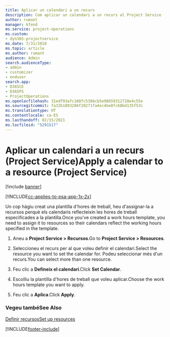 ```yaml
---
title: Aplicar un calendari a un recurs
description: Com aplicar un calendari a un recurs al Project Service
author: rumant
manager: kfend
ms.service: project-operations
ms.custom:
- dyn365-projectservice
ms.date: 7/31/2018
ms.topic: article
ms.author: rumant
audience: Admin
search.audienceType:
- admin
- customizer
- enduser
search.app:
- D365CE
- D365PS
- ProjectOperations
ms.openlocfilehash: 31edf93afc160fc5366cb5e98659312728e4c55e
ms.sourcegitcommit: fa32b1893286f20271fa4ec4be8fc68bd135f53c
ms.translationtype: HT
ms.contentlocale: ca-ES
ms.lasthandoff: 02/15/2021
ms.locfileid: "5291517"
---
```

# <a name="apply-a-calendar-to-a-resource-project-service"></a><span data-ttu-id="df3ee-103">Aplicar un calendari a un recurs (Project Service)</span><span class="sxs-lookup"><span data-stu-id="df3ee-103">Apply a calendar to a resource (Project Service)</span></span>

[!include [banner](../includes/psa-now-project-operations.md)]

[!INCLUDE[cc-applies-to-psa-app-1x-2x](../includes/cc-applies-to-psa-app-1x-2x.md)]

<span data-ttu-id="df3ee-104">Un cop hàgiu creat una plantilla d'hores de treball, heu d'assignar-la a recursos perquè els calendaris reflecteixin les hores de treball especificades a la plantilla.</span><span class="sxs-lookup"><span data-stu-id="df3ee-104">Once you’ve created a work hours template, you need to assign it to resources so their calendars reflect the working hours specified in the template.</span></span>  
  
1.  <span data-ttu-id="df3ee-105">Aneu a **Project Service > Recursos**.</span><span class="sxs-lookup"><span data-stu-id="df3ee-105">Go to **Project Service > Resources**.</span></span>  
  
2.  <span data-ttu-id="df3ee-106">Seleccioneu el recurs per al que voleu definir el calendari.</span><span class="sxs-lookup"><span data-stu-id="df3ee-106">Select the resource you want to set the calendar for.</span></span> <span data-ttu-id="df3ee-107">Podeu seleccionar més d'un recurs.</span><span class="sxs-lookup"><span data-stu-id="df3ee-107">You can select more than one resource.</span></span>  
  
3.  <span data-ttu-id="df3ee-108">Feu clic a **Defineix el calendari**.</span><span class="sxs-lookup"><span data-stu-id="df3ee-108">Click **Set Calendar**.</span></span>  
  
4.  <span data-ttu-id="df3ee-109">Escolliu la plantilla d'hores de treball que voleu aplicar.</span><span class="sxs-lookup"><span data-stu-id="df3ee-109">Choose the work hours template you want to apply.</span></span>  
  
5.  <span data-ttu-id="df3ee-110">Feu clic a **Aplica**.</span><span class="sxs-lookup"><span data-stu-id="df3ee-110">Click **Apply**.</span></span>  
  
### <a name="see-also"></a><span data-ttu-id="df3ee-111">Vegeu també</span><span class="sxs-lookup"><span data-stu-id="df3ee-111">See Also</span></span>  
 [<span data-ttu-id="df3ee-112">Definir recursos</span><span class="sxs-lookup"><span data-stu-id="df3ee-112">Set up resources</span></span>](../psa/set-up-resources.md)


[!INCLUDE[footer-include](../includes/footer-banner.md)]